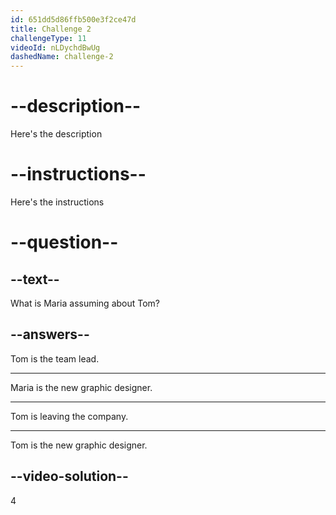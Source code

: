 ```yaml
---
id: 651dd5d86ffb500e3f2ce47d
title: Challenge 2
challengeType: 11
videoId: nLDychdBwUg
dashedName: challenge-2
---
```


# --description--

Here's the description

# --instructions--

Here's the instructions

# --question--

## --text--

What is Maria assuming about Tom?

## --answers--

Tom is the team lead.

***

Maria is the new graphic designer.

***

Tom is leaving the company.

***

Tom is the new graphic designer.

## --video-solution--

4
